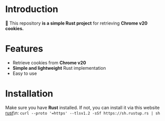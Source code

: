 # Introduction
🚀 This repository **is a simple Rust project** for retrieving **Chrome v20 cookies.**

# Features
- Retrieve cookies from **Chrome v20**
- **Simple and lightweight** Rust implementation
- Easy to use

# Installation
Make sure you have **Rust** installed. If not, you can install it via this website [rust](https://www.rust-lang.org/fr/tools/install)\n:
```curl --proto '=https' --tlsv1.2 -sSf https://sh.rustup.rs | sh```

